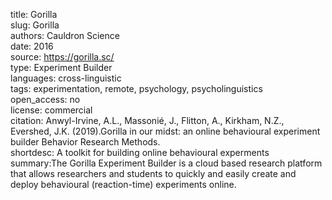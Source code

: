 title: Gorilla   
slug: Gorilla   
authors: Cauldron Science   
date: 2016   
source: https://gorilla.sc/   
type: Experiment Builder   
languages: cross-linguistic   
tags: experimentation, remote, psychology, psycholinguistics   
open_access: no   
license: commercial   
citation: Anwyl-Irvine, A.L., Massonié, J., Flitton, A., Kirkham, N.Z., Evershed, J.K. (2019).Gorilla in our midst: an online behavioural experiment builder Behavior Research Methods.   
shortdesc: A toolkit for building online behavioural experments  
summary:The Gorilla Experiment Builder is a cloud based research platform that allows researchers and students to quickly and easily create and deploy behavioural (reaction-time) experiments online.
